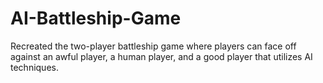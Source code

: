# AI-Battleship-Game
Recreated the two-player battleship game where players can face off against an awful player, a human player, and a good player that utilizes AI techniques. 
